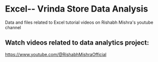 # Excel-- Vrinda Store Data Analysis 
Data and files related to Excel tutorial videos on Rishabh Mishra's youtube channel 

## Watch videos related to data analytics project: 
https://www.youtube.com/@RishabhMishraOfficial 
